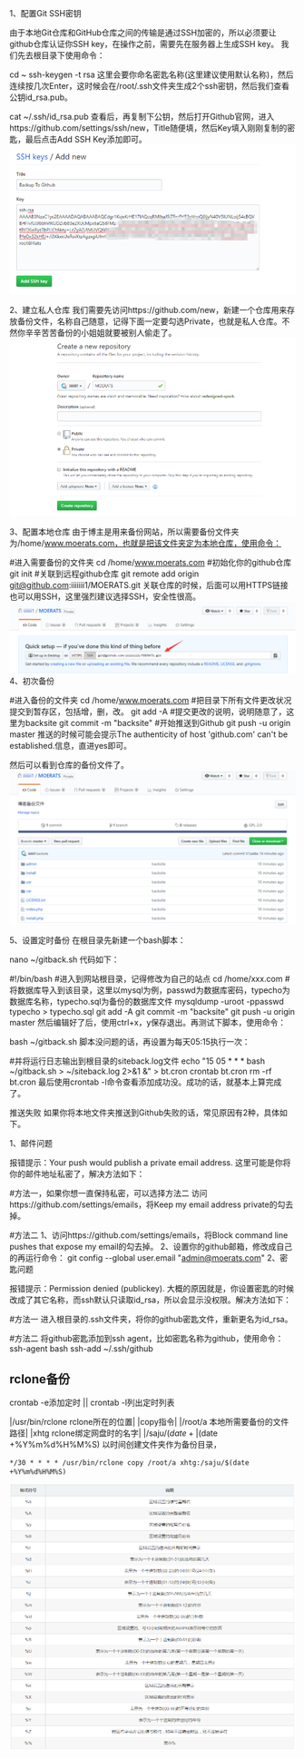 1、配置Git SSH密钥

由于本地Git仓库和GitHub仓库之间的传输是通过SSH加密的，所以必须要让github仓库认证你SSH key，在操作之前，需要先在服务器上生成SSH key。
我们先去根目录下使用命令：

cd ~
ssh-keygen -t rsa
这里会要你命名密匙名称(这里建议使用默认名称)，然后连续按几次Enter，这时候会在/root/.ssh文件夹生成2个ssh密钥，然后我们查看公钥id_rsa.pub。

cat ~/.ssh/id_rsa.pub
查看后，再复制下公钥，然后打开Github官网，进入https://github.com/settings/ssh/new，Title随便填，然后Key填入刚刚复制的密匙，最后点击Add SSH Key添加即可。
![1](1.png)

2、建立私人仓库
我们需要先访问https://github.com/new，新建一个仓库用来存放备份文件，名称自己随意，记得下面一定要勾选Private，也就是私人仓库。不然你辛辛苦苦备份的小姐姐就要被别人偷走了。
![1](2.png)

3、配置本地仓库
由于博主是用来备份网站，所以需要备份文件夹为/home/www.moerats.com，也就是把该文件夹定为本地仓库，使用命令：

#进入需要备份的文件夹
cd /home/www.moerats.com
#初始化你的github仓库
git init
#关联到远程github仓库
git remote add origin git@github.com:iiiiiii1/MOERATS.git
关联仓库的时候，后面可以用HTTPS链接也可以用SSH，这里强烈建议选择SSH，安全性很高。
![1](3.png)
4、初次备份

#进入备份的文件夹
cd /home/www.moerats.com
#把目录下所有文件更改状况提交到暂存区，包括增，删，改。
git add -A
#提交更改的说明，说明随意了，这里为backsite
git commit -m "backsite"
#开始推送到Github
git push -u origin master
推送的时候可能会提示The authenticity of host 'github.com' can't be established.信息，直进yes即可。

然后可以看到仓库的备份文件了。
![1](4.png)

5、设置定时备份
在根目录先新建一个bash脚本：

nano ~/gitback.sh
代码如下：

#!/bin/bash
#进入到网站根目录，记得修改为自己的站点
cd /home/xxx.com
#将数据库导入到该目录，这里以mysql为例，passwd为数据库密码，typecho为数据库名称，typecho.sql为备份的数据库文件
mysqldump -uroot -ppasswd typecho > typecho.sql
git add -A
git commit -m "backsite"
git push -u origin master
然后编辑好了后，使用ctrl+x，y保存退出。再测试下脚本，使用命令：

bash ~/gitback.sh
脚本没问题的话，再设置为每天05:15执行一次：

#并将运行日志输出到根目录的siteback.log文件
echo "15 05 * * * bash ~/gitback.sh > ~/siteback.log 2>&1 &" > bt.cron
crontab bt.cron
rm -rf bt.cron
最后使用crontab -l命令查看添加成功没。成功的话，就基本上算完成了。

推送失败
如果你将本地文件夹推送到Github失败的话，常见原因有2种，具体如下。

1、邮件问题

报错提示：Your push would publish a private email address.
这里可能是你将你的邮件地址私密了，解决方法如下：

#方法一，如果你想一直保持私密，可以选择方法二
访问https://github.com/settings/emails，将Keep my email address private的勾去掉。

#方法二
1、访问https://github.com/settings/emails，将Block command line pushes that expose my email的勾去掉。
2、设置你的github邮箱，修改成自己的再运行命令：
git config --global user.email "admin@moerats.com"
2、密匙问题

报错提示：Permission denied (publickey).
大概的原因就是，你设置密匙的时候改成了其它名称，而ssh默认只读取id_rsa，所以会显示没权限。解决方法如下：

#方法一
进入根目录的.ssh文件夹，将你的github密匙文件，重新更名为id_rsa。

#方法二
将github密匙添加到ssh agent，比如密匙名称为github，使用命令：
ssh-agent bash
ssh-add ~/.ssh/github

## rclone备份
crontab -e添加定时 || crontab -l列出定时列表

|/usr/bin/rclone  rclone所在的位置|
|copy指令|
|/root/a  本地所需要备份的文件路径|
|xhtg  rclone绑定网盘时的名字|
|/saju/$(date +%Y%m%d%H%M%S) 网盘的储存路径，如果是根目录，可以直接“/”，例如：xhtg:/ |
|$(date +%Y%m%d%H%M%S) 以时间创建文件夹作为备份目录，
```
*/30 * * * * /usr/bin/rclone copy /root/a xhtg:/saju/$(date +%Y%m%d%H%M%S)
```
![1](sj.png)
